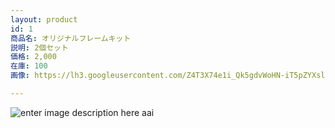 ```yaml
---
layout: product
id: 1
商品名: オリジナルフレームキット
説明: 2個セット
価格: 2,000
在庫: 100
画像: https://lh3.googleusercontent.com/Z4T3X74e1i_Qk5gdvWoHN-iT5pZYXslJbsOVWaDdHn0vOejuvDYgCJC2-AMYDGkUacN-VeV9Y4kd

---
```

![enter image description here](https://lh3.googleusercontent.com/Z4T3X74e1i_Qk5gdvWoHN-iT5pZYXslJbsOVWaDdHn0vOejuvDYgCJC2-AMYDGkUacN-VeV9Y4kd "オリジナルフレームキット２個セット")
aai

